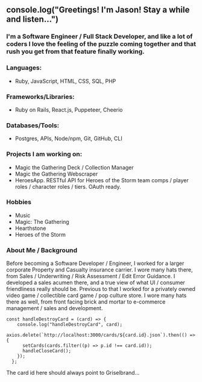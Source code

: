 ## console.log("Greetings! I'm Jason! Stay a while and listen...")

### I'm a Software Engineer / Full Stack Developer, and like a lot of coders I love the feeling of the puzzle coming together and that rush you get from that feature finally working.
### Languages:  
- Ruby, JavaScript, HTML, CSS, SQL, PHP
### Frameworks/Libraries:  
- Ruby on Rails, React.js, Puppeteer, Cheerio
### Databases/Tools:  
- Postgres, APIs, Node/npm, Git, GitHub, CLI

### Projects I am working on:
- Magic the Gathering Deck / Collection Manager
- Magic the Gathering Webscraper
- HeroesApp. RESTful API for Heroes of the Storm team comps / player roles / character roles / tiers.  OAuth ready.

### Hobbies
- Music
- Magic: The Gathering
- Hearthstone
- Heroes of the Storm

### About Me / Background
Before becoming a Software Developer / Engineer, I worked for a larger corporate Property and Casualty insurance carrier.  I wore many hats there, from Sales / Underwriting / Risk Assessment / Edit Error Guidance.  I developed a sales acumen there, and a true view of what UI / consumer friendliness really should be.  Previous to that I worked for a privately owned video game / collectible card game / pop culture store.  I wore many hats there as well, from front facing brick and mortar to e-commerce management / sales and development.  

```
const handleDestroyCard = (card) => {
    console.log("handleDestroyCard", card);
    axios.delete(`http://localhost:3000/cards/${card.id}.json`).then(() => {
      setCards(cards.filter((p) => p.id !== card.id));
      handleCloseCard();
    });
  };
```
The card id here should always point to Griselbrand...
